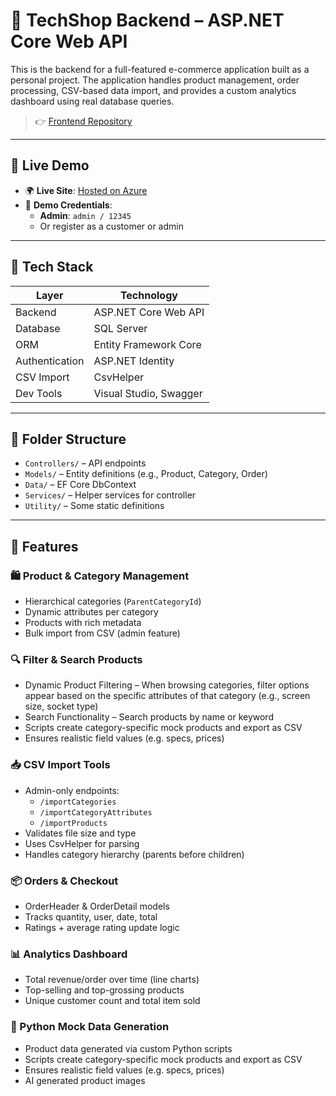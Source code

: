 # 🛒 TechShop Backend – ASP.NET Core Web API

This is the backend for a full-featured e-commerce application built as a personal project. The application handles product management, order processing, CSV-based data import, and provides a custom analytics dashboard using real database queries.

> 👉 [Frontend Repository](https://github.com/AtakanDelikan/TechShop_frontend)

---

## 🔗 Live Demo

- 🌍 **Live Site**: [Hosted on Azure](https://zealous-tree-0f2a87203.6.azurestaticapps.net/)
- 👤 **Demo Credentials**:
  - **Admin**: `admin / 12345`
  - Or register as a customer or admin

---

## 🧱 Tech Stack

| Layer          | Technology             |
| -------------- | ---------------------- |
| Backend        | ASP.NET Core Web API   |
| Database       | SQL Server             |
| ORM            | Entity Framework Core  |
| Authentication | ASP.NET Identity       |
| CSV Import     | CsvHelper              |
| Dev Tools      | Visual Studio, Swagger |

---

## 📂 Folder Structure

- `Controllers/` – API endpoints
- `Models/` – Entity definitions (e.g., Product, Category, Order)
- `Data/` – EF Core DbContext
- `Services/` – Helper services for controller
- `Utility/` – Some static definitions

---

## 🧩 Features

### 🛍️ Product & Category Management

- Hierarchical categories (`ParentCategoryId`)
- Dynamic attributes per category
- Products with rich metadata
- Bulk import from CSV (admin feature)

### 🔍 Filter & Search Products

- Dynamic Product Filtering – When browsing categories, filter options appear based on the specific attributes of that category (e.g., screen size, socket type)
- Search Functionality – Search products by name or keyword
- Scripts create category-specific mock products and export as CSV
- Ensures realistic field values (e.g. specs, prices)

### 📥 CSV Import Tools

- Admin-only endpoints:
  - `/importCategories`
  - `/importCategoryAttributes`
  - `/importProducts`
- Validates file size and type
- Uses CsvHelper for parsing
- Handles category hierarchy (parents before children)

### 📦 Orders & Checkout

- OrderHeader & OrderDetail models
- Tracks quantity, user, date, total
- Ratings + average rating update logic

### 📊 Analytics Dashboard

- Total revenue/order over time (line charts)
- Top-selling and top-grossing products
- Unique customer count and total item sold

### 🧪 Python Mock Data Generation

- Product data generated via custom Python scripts
- Scripts create category-specific mock products and export as CSV
- Ensures realistic field values (e.g. specs, prices)
- AI generated product images
